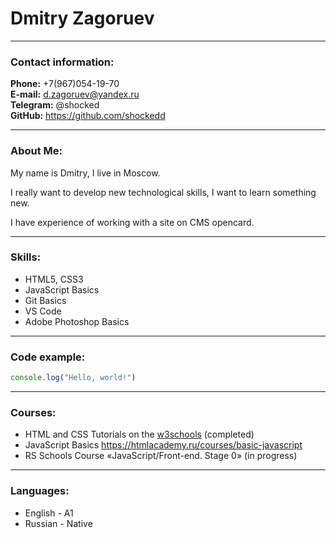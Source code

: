 # Dmitry Zagoruev

---

### Contact information:

**Phone:** +7(967)054-19-70<br>
**E-mail:** d.zagoruev@yandex.ru<br>
**Telegram:** @shocked<br>
**GitHub:** https://github.com/shockedd<br>

---

### About Me:

My name is Dmitry, I live in Moscow.<br>

I really want to develop new technological skills, I want to learn something new.<br>

I have experience of working with a site on CMS opencard.<br>

---

### Skills:

- HTML5, CSS3
- JavaScript Basics
- Git Basics
- VS Code
- Adobe Photoshop Basics

---

### Code example:

```javascript
console.log("Hello, world!")
```
---

### Courses:

- HTML and CSS Tutorials on the [w3schools](https://www.w3schools.com/) (completed)<br>
- JavaScript Basics https://htmlacademy.ru/courses/basic-javascript
- RS Schools Course «JavaScript/Front-end. Stage 0» (in progress)

---

### Languages:

- English \- A1
- Russian \- Native